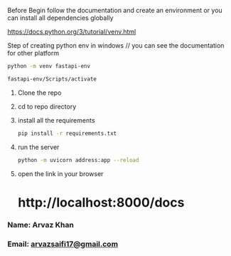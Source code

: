 Before Begin follow the documentation and create an environment or you can install all dependencies globally

https://docs.python.org/3/tutorial/venv.html

Step of creating python env in windows // you can see the documentation for other platform

```bash
python -m venv fastapi-env
```

```bash
fastapi-env/Scripts/activate
```

1. Clone the repo
2. cd to repo directory

3. install all the requirements

   ```bash
   pip install -r requirements.txt
   ```

4. run the server

   ```bash
   python -m uvicorn address:app --reload
   ```

5. open the link in your browser
   # http://localhost:8000/docs

### Name: Arvaz Khan

### Email: arvazsaifi17@gmail.com

